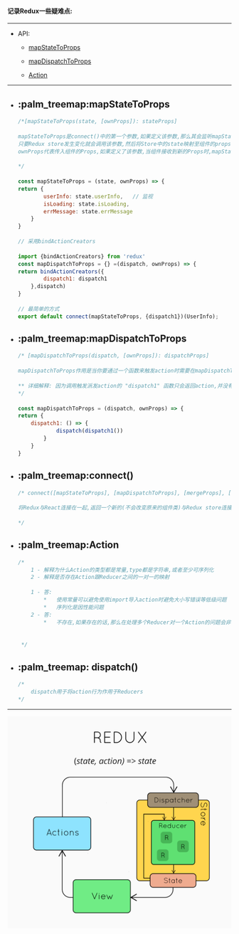 #### 记录Redux一些疑难点:
---

*   API:

    *   [mapStateToProps](#palm_treemapStateToProps)

    *   [mapDispatchToProps](#palm_treemapDispatchToProps)

    *   [Action](#palm_treeAction)

---

*   ## :palm_treemap:mapStateToProps
    ```javascript
    /*[mapStateToProps(state, [ownProps]): stateProps] 

    mapStateToProps是connect()中的第一个参数,如果定义该参数,那么其会监听mapStateToProps中定义的对象的变化,
    只要Redux store发生变化就会调用该参数,然后将Store中的state映射至组件的props.
    ownProps代表传入组件的Props,如果定义了该参数,当组件接收到新的Props时,mapStateToProps会被重新调用

    */

    const mapStateToProps = (state, ownProps) => {
    return {
            userInfo: state.userInfo,   // 监视
            isLoading: state.isLoading,
            errMessage: state.errMessage
        }
    }

    // 采用bindActionCreators

    import {bindActionCreators} from 'redux'
    const mapDispatchToProps = {} =(dispatch, ownProps) => {
    return bindActionCreators({
            dispatch1: dispatch1
        },dispatch)
    }

    // 最简单的方式
    export default connect(mapStateToProps, {dispatch1})(UserInfo);
    ```

*   ## :palm_treemap:mapDispatchToProps
    ```javascript
    /* [mapDispatchToProps(dispatch, [ownProps]): dispatchProps] 

    mapDispatchToProps作用是当你要通过一个函数来触发action时需要在mapDispatchToProps定义那个改变函数。

    ** 详细解释: 因为调用触发派发action的 "dispatch1" 函数只会返回action,并没有将其派发出去,所以需要使用dispatch将 "dispatch1" 包裹派发出去,但是为了不让组件感知到dispatch的存在,所以需要包装一下
    */

    const mapDispatchToProps = (dispatch, ownProps) => {
    return {
        dispatch1: () => {
                dispatch(dispatch1())
            }
        }
    }
    ```

*   ## :palm_treemap:connect()
    ```javascript
    /* connect([mapStateToProps], [mapDispatchToProps], [mergeProps], [options])
    
    将Redux与React连接在一起,返回一个新的(不会改变原来的组件类)与Redux store连接的组件类
    
    */
    ```

*   ## :palm_treemap:Action
    ```javascript
    /*
        1 - 解释为什么Action的类型都是常量,type都是字符串,或者至少可序列化
        2 - 解释是否存在Action跟Reducer之间的一对一的映射
        
        1 - 答:
            *   使用常量可以避免使用import导入action时避免大小写错误等低级问题
            *   序列化是因性能问题
        2 - 答:
            *   不存在,如果存在的话,那么在处理多个Reducer对一个Action的问题会非常棘手


     */ 
    ```
*   ##  :palm_treemap: dispatch()
    ```javascript
    /*
        dispatch用于将action行为作用于Reducers
    */
    ```

---
![Redux-逻辑图](./Redux.png)
